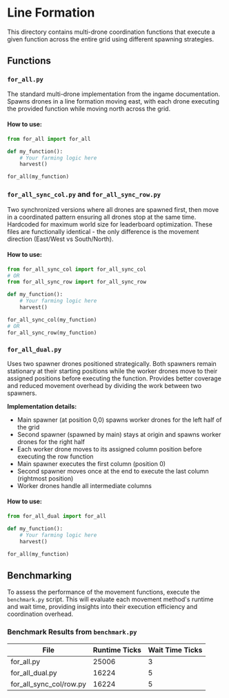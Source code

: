 # Line Formation

This directory contains multi-drone coordination functions that execute a given function across the entire grid using different spawning strategies.

## Functions

### `for_all.py`
The standard multi-drone implementation from the ingame documentation. Spawns drones in a line formation moving east, with each drone executing the provided function while moving north across the grid.

#### How to use:
```python
from for_all import for_all

def my_function():
    # Your farming logic here
    harvest()

for_all(my_function)
```

### `for_all_sync_col.py` and `for_all_sync_row.py`
Two synchronized versions where all drones are spawned first, then move in a coordinated pattern ensuring all drones stop at the same time. Hardcoded for maximum world size for leaderboard optimization. These files are functionally identical - the only difference is the movement direction (East/West vs South/North).

#### How to use:
```python
from for_all_sync_col import for_all_sync_col
# OR
from for_all_sync_row import for_all_sync_row

def my_function():
    # Your farming logic here
    harvest()

for_all_sync_col(my_function)
# OR
for_all_sync_row(my_function)
```

### `for_all_dual.py`
Uses two spawner drones positioned strategically. Both spawners remain stationary at their starting positions while the worker drones move to their assigned positions before executing the function. Provides better coverage and reduced movement overhead by dividing the work between two spawners.

**Implementation details:**
- Main spawner (at position 0,0) spawns worker drones for the left half of the grid
- Second spawner (spawned by main) stays at origin and spawns worker drones for the right half
- Each worker drone moves to its assigned column position before executing the row function
- Main spawner executes the first column (position 0)
- Second spawner moves once at the end to execute the last column (rightmost position)
- Worker drones handle all intermediate columns

#### How to use:
```python
from for_all_dual import for_all

def my_function():
    # Your farming logic here
    harvest()

for_all(my_function)
```


## Benchmarking

To assess the performance of the movement functions, execute the `benchmark.py` script. This will evaluate each movement method's runtime and wait time, providing insights into their execution efficiency and coordination overhead.

### Benchmark Results from `benchmark.py`

| File                        | Runtime Ticks | Wait Time Ticks |
| --------------------------- | ------------- | --------------- |
| for_all.py                  |         25006 |               3 |
| for_all_dual.py             |         16224 |               5 |
| for_all_sync_col/row.py     |         16224 |               5 |
